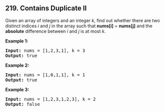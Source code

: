 ## 219. Contains Duplicate II

Given an array of integers and an integer *k*, find out whether there are two distinct indices *i* and *j* in the array such that **nums[i]** = **nums[j]** and the **absolute** difference between *i* and *j* is at most *k*.

**Example 1:**
<pre>
<b>Input:</b> nums = [1,2,3,1], k = 3
<b>Output:</b> true
</pre>

**Example 2:**
<pre>
<b>Input:</b> nums = [1,0,1,1], k = 1
<b>Output:</b> true
</pre>

**Example 3:**
<pre>
<b>Input:</b> nums = [1,2,3,1,2,3], k = 2
<b>Output:</b> false
</pre>
